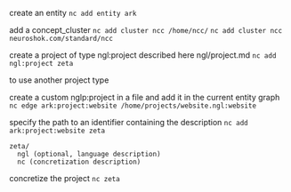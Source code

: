 create an entity
`nc add entity ark`

add a concept_cluster
`nc add cluster ncc /home/ncc/`
`nc add cluster ncc neuroshok.com/standard/ncc`

create a project of type ngl:project described here ngl/project.md
`nc add ngl:project zeta`

to use another project type

create a custom nglp:project in a file and add it in the current entity graph
`nc edge ark:project:website /home/projects/website.ngl:website`

 specify the path to an identifier containing the description
`nc add ark:project:website zeta`

```
zeta/
  ngl (optional, language description)
  nc (concretization description)
```

concretize the project
`nc zeta`